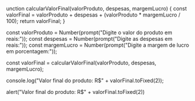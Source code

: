 unction calcularValorFinal(valorProduto, despesas, margemLucro) {
    const valorFinal = valorProduto + despesas + (valorProduto * margemLucro / 100);
    return valorFinal;
}

const valorProduto = Number(prompt("Digite o valor do produto em reais:"));
const despesas = Number(prompt("Digite as despesas em reais:"));
const margemLucro = Number(prompt("Digite a margem de lucro em porcentagem:"));

const valorFinal = calcularValorFinal(valorProduto, despesas, margemLucro);

console.log("Valor final do produto: R$" + valorFinal.toFixed(2));

alert("Valor final do produto: R$" + valorFinal.toFixed(2))
